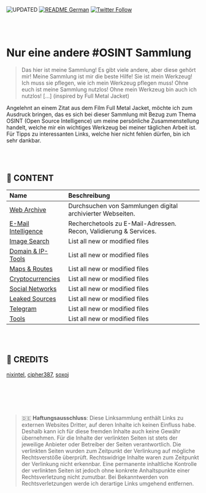 <div align="left">
  <img alt="UPDATED" src="https://img.shields.io/badge/UPDATED-2022.01.02-lightgrey.svg?style=for-the-badge">
  <a href="https://github.com/ot2i7ba/OSINT/blob/main/README.md"><img alt="README German" src="https://img.shields.io/badge/README-German-lightgrey.svg?style=for-the-badge"></a>
  <a href="https://twitter.com/intent/follow?screen_name=ot2i7ba"><img alt="Twitter Follow" src="https://img.shields.io/twitter/follow/ot2i7ba?logo=twitter&logoColor=white&style=for-the-badge"></a>
</div>

<br/><br/>
# Nur eine andere #OSINT Sammlung
> Das hier ist meine Sammlung! Es gibt viele andere, aber diese gehört mir! Meine Sammlung ist mir die beste Hilfe! Sie ist mein Werkzeug! Ich muss sie pflegen, wie ich mein Werkzeug pflegen muss! Ohne euch ist meine Sammlung nutzlos! Ohne mein Werkzeug bin auch ich nutzlos! [...] (inspired by Full Metal Jacket)

Angelehnt an einem Zitat aus dem Film Full Metal Jacket, möchte ich zum Ausdruck bringen, das es sich bei dieser Sammlung mit Bezug zum Thema OSINT (Open Source Intelligence) um meine persönliche Zusammenstellung handelt, welche mir ein wichtiges Werkzeug bei meiner täglichen Arbeit ist. Für Tipps zu interessanten Links, welche hier nicht fehlen dürfen, bin ich sehr dankbar.

<br/><br/>
## :file_folder: CONTENT
| Name | Beschreibung |
| :-- | :-- |
| [Web Archive](de/archive.md) | Durchsuchen von Sammlungen digital archivierter Webseiten. |
| [E-Mail Intelligence](de/emails.md) | Recherchetools zu E-Mail-Adressen. Recon, Validierung & Services. |
| [Image Search](image_search.md) | List all new or modified files |
| [Domain & IP-Tools](domain_ip-tools.md) | List all new or modified files |
| [Maps & Routes](maps_routes.md) | List all new or modified files |
| [Cryptocurrencies](cryptocurrencies.md) | List all new or modified files |
| [Social Networks](social_networks.md) | List all new or modified files |
| [Leaked Sources](leaked_sources.md) | List all new or modified files |
| [Telegram](telegram.md) | List all new or modified files |
| [Tools](tools.md) | List all new or modified files |

<br/><br/>
## :file_folder: CREDITS
[nixintel](https://github.com/nixintel), [cipher387](https://github.com/cipher387), [soxoj](https://github.com/soxoj)

<br/><br/>
---
> :de: **Haftungsausschluss**: Diese Linksammlung enthält Links zu externen Websites Dritter, auf deren Inhalte ich keinen Einfluss habe. Deshalb kann ich für diese fremden Inhalte auch keine Gewähr übernehmen. Für die Inhalte der verlinkten Seiten ist stets der jeweilige Anbieter oder Betreiber der Seiten verantwortlich. Die verlinkten Seiten wurden zum Zeitpunkt der Verlinkung auf mögliche Rechtsverstöße überprüft. Rechtswidrige Inhalte waren zum Zeitpunkt der Verlinkung nicht erkennbar. Eine permanente inhaltliche Kontrolle der verlinkten Seiten ist jedoch ohne konkrete Anhaltspunkte einer Rechtsverletzung nicht zumutbar. Bei Bekanntwerden von Rechtsverletzungen werde ich derartige Links umgehend entfernen.

